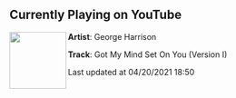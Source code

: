 ## Currently Playing on YouTube

[<img align="left" width="100" src="https://yt3.ggpht.com/ytc/AAUvwnglsfBwCsr3f1ULHyRUCfk8y3Qy3LvyFPy7d4Qi2w=s48-c-k-c0x00ffffff-no-rj-mo">](https://www.youtube.com/channel/UCruKOlQdeAU0svDj0Bz54-A)

**Artist**: George Harrison 

**Track**: Got My Mind Set On You (Version I)

Last updated at 04/20/2021 18:50
